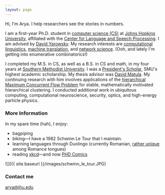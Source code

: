 ```yaml
---
layout: page
---
```


Hi, I'm Arya. I help researchers see the stories in numbers.

I am a first-year Ph.D. student in [computer science (CS)](https://www.cs.jhu.edu) at [Johns Hopkins University](https://www.jhu.edu), affiliated with the [Center for Language and Speech Processing](https://www.clsp.jhu.edu). I am advised by [David Yarowsky](https://www.cs.jhu.edu/faculty/david-yarowsky/). My research interests are [computational linguistics](https://en.wikipedia.org/wiki/Computational_linguistics), [machine translation](https://en.wikipedia.org/wiki/Machine_translation), and [network science](https://en.wikipedia.org/wiki/Network_science). (Ooh, and lately I'm getting into enumerative combinatorics!)

I completed my M.S. in CS, as well as a B.S. in CS and math, in my four years at [Southern Methodist University](https://en.wikipedia.org/wiki/Southern_Methodist_University). I was a [President's Scholar](http://www.smu.edu/academics/PS), SMU's highest academic scholarship. My thesis advisor was [David Matula](http://lyle.smu.edu/~matula/). My continuing research with him involves applications of the [hierarchical](http://dl.acm.org/citation.cfm?id=1415200) [Maximum Concurrent Flow Problem](https://en.wikipedia.org/wiki/Multi-commodity_flow_problem) for stable, mathematically motivated hierarchical clustering. I conducted additional work in ubiquitous computing, computational neuroscience, security, optics, and high-energy particle physics.

### More Information

In my spare time (hah), I enjoy:

- bagpiping
- biking—I have a 1982 Schwinn Le Tour that I maintain.
- learning languages through Duolingo (currently Romanian, [rather unique](https://en.wikipedia.org/wiki/History_of_Romanian) among Romance tongues)
- reading [xkcd](http://xkcd.com)—and now [PHD Comics](http://www.phdcomics.com)

![]({{ site.baseurl }}/images/schwinn_le_tour.JPG)

### Contact me

[arya@jhu.edu](mailto:arya@jhu.edu)

